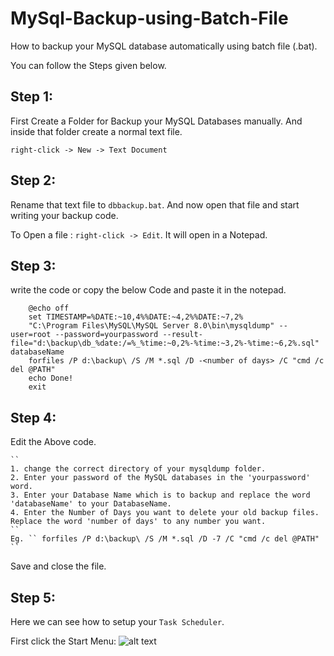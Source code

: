 # MySql-Backup-using-Batch-File

How to backup your MySQL database automatically using batch file (.bat).

You can follow the Steps given below.

## Step 1: 

First Create a Folder for Backup your MySQL Databases manually.  And inside that folder create a normal text file.

``` right-click -> New -> Text Document ```

## Step 2:

Rename that text file to `dbbackup.bat`.  And now open that file and start writing your backup code.

To Open a file : `` right-click -> Edit ``.  It will open in a Notepad.

## Step 3:

write the code or copy the below Code and paste it in the notepad.

``` 
    @echo off 
    set TIMESTAMP=%DATE:~10,4%%DATE:~4,2%%DATE:~7,2%
    "C:\Program Files\MySQL\MySQL Server 8.0\bin\mysqldump" --user=root --password=yourpassword --result-file="d:\backup\db_%date:/=%_%time:~0,2%-%time:~3,2%-%time:~6,2%.sql" databaseName 
    forfiles /P d:\backup\ /S /M *.sql /D -<number of days> /C "cmd /c del @PATH"
    echo Done!
    exit
```

## Step 4: 

Edit the Above code.

    `` 
    1. change the correct directory of your mysqldump folder. 
    2. Enter your password of the MySQL databases in the 'yourpassword' word. 
    3. Enter your Database Name which is to backup and replace the word 'databaseName' to your DatabaseName. 
    4. Enter the Number of Days you want to delete your old backup files.  Replace the word 'number of days' to any number you want.  
    ``
    Eg. `` forfiles /P d:\backup\ /S /M *.sql /D -7 /C "cmd /c del @PATH" `` 

Save and close the file.

## Step 5: 
 
Here we can see how to setup your ` Task Scheduler `.

First click the Start Menu: 
    ![alt text](http://url/to/img.png)
    
